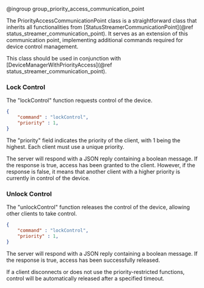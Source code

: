 @ingroup group_priority_access_communication_point

The PriorityAccessCommunicationPoint class is a straightforward class that inherits all functionalities from [StatusStreamerCommunicationPoint](@ref status_streamer_communication_point). It serves as an extension of this communication point, implementing additional commands required for device control management.

This class should be used in conjunction with [DeviceManagerWithPriorityAccess](@ref status_streamer_communication_point).

### Lock Control

The "lockControl" function requests control of the device.

```json
{
    "command" : "lockControl",
    "priority" : 1,
}
```

The "priority" field indicates the priority of the client, with 1 being the highest. Each client must use a unique priority.

The server will respond with a JSON reply containing a boolean message. If the response is true, access has been granted to the client. However, if the response is false, it means that another client with a higher priority is currently in control of the device.

### Unlock Control

The "unlockControl" function releases the control of the device, allowing other clients to take control.

```json
{
    "command" : "lockControl",
    "priority" : 1,
}
```

The server will respond with a JSON reply containing a boolean message. If the response is true, access has been successfully released.

If a client disconnects or does not use the priority-restricted functions, control will be automatically released after a specified timeout.
